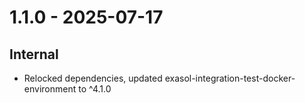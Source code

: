 # 1.1.0 - 2025-07-17

## Internal

 * Relocked dependencies, updated exasol-integration-test-docker-environment to ^4.1.0
